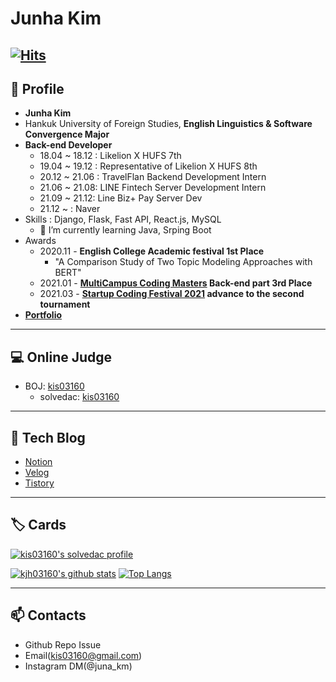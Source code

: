 # Junha Kim

[![Hits](https://hits.seeyoufarm.com/api/count/incr/badge.svg?url=https%3A%2F%2Fgithub.com%2Fkjh03160&count_bg=%2379C83D&title_bg=%23555555&icon=&icon_color=%23E7E7E7&title=hits&edge_flat=false)](https://hits.seeyoufarm.com)
---
## 👋 Profile
* **Junha Kim**
* Hankuk University of Foreign Studies, **English Linguistics & Software Convergence Major**
* **Back-end Developer**
  - 18.04 ~ 18.12 : Likelion X HUFS 7th
  - 19.04 ~ 19.12 : Representative of Likelion X HUFS 8th 
  - 20.12 ~ 21.06 : TravelFlan Backend Development Intern
  - 21.06 ~ 21.08: LINE Fintech Server Development Intern
  - 21.09 ~ 21.12: Line Biz+ Pay Server Dev
  - 21.12 ~ : Naver
* Skills : Django, Flask, Fast API, React.js, MySQL
  - 🌱 I’m currently learning Java, Srping Boot
* Awards
  - 2020.11 - **English College Academic festival 1st Place**
    - "A Comparison Study of Two Topic Modeling Approaches with BERT"
  - 2021.01 - **[MultiCampus Coding Masters](https://www.multicampus.com/common/board/boardMstr/124386?bltndSno=12351964) Back-end part 3rd Place**
  - 2021.03 - **[Startup Coding Festival 2021](https://www.wanted.co.kr/events/scofe2021) advance to the second tournament**
* **[Portfolio](https://www.notion.so/390942d84b33470580dc53a936b316f9)**
---
## 💻 Online Judge

* BOJ: [kis03160](http://icpc.me/kis03160)
  * solvedac: [kis03160](https://solved.ac/profile/kis03160)
  
---
## 📜 Tech Blog

* [Notion](https://www.notion.so/1b6da3e4cb96493494fd2d21e43ccb58)
* [Velog](https://velog.io/@kjh03160)
* [Tistory](https://juna-dev.tistory.com/)
---
## 🏷️ Cards

[![kis03160's solvedac profile](http://mazassumnida.wtf/api/v2/generate_badge?boj=kis03160)](https://solved.ac/profile/kis03160)

[![kjh03160's github stats](https://github-readme-stats.vercel.app/api?username=kjh03160&show_icons=true&hide_border=true)](https://github.com/kjh03160) [![Top Langs](https://github-readme-stats.vercel.app/api/top-langs/?username=kjh03160&layout=compact)](https://github.com/kjh03160)

---
## 📫 Contacts

* Github Repo Issue
* Email(kis03160@gmail.com)
* Instagram DM(@juna_km)
